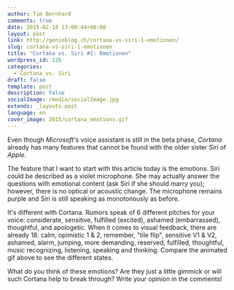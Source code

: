 ```yaml
---
author: Tim Bernhard
comments: true
date: 2015-02-18 13:00:44+00:00
layout: post
link: http://genieblog.ch/cortana-vs-siri-1-emotionen/
slug: cortana-vs-siri-1-emotionen
title: "Cortana vs. Siri #1: Emotionen"
wordpress_id: 126
categories:
  - Cortana vs. Siri
draft: false
template: post
description: false
socialImage: /media/socialImage.jpg
extends: _layouts.post
language: en
cover_image: 2015/cortana_emotions.gif
---
```


Even though _Microsoft_'s voice assistant is still in the beta phase, _Cortana_ already has many features that cannot be found with the older sister _Siri_ of _Apple_.

The feature that I want to start with this article today is the emotions. Siri could be described as a violet microphone. She may actually answer the questions with emotional content (ask Siri if she should marry you); however, there is no optical or acoustic change. The microphone remains purple and Siri is still speaking as monotonously as before.

It's different with Cortana. Rumors speak of 6 different pitches for your voice: considerate, sensitive, fulfilled (excited), ashamed (embarrassed), thoughtful, and apologetic. When it comes to visual feedback, there are already 18: calm, opimistic 1 & 2, remember, "tile flip", sensitive V1 & V2, ashamed, alarm, jumping, more demanding, reserved, fulfilled, thoughtful, music recognizing, listening, speaking and thinking. Compare the animated gif above to see the different states.

What do you think of these emotions? Are they just a little gimmick or will such Cortana help to break through? Write your opinion in the comments!

